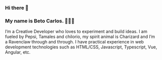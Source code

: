 ### Hi there 👋
### My name is Beto Carlos. 👨🏽‍💻
I’m a Creative Developer who loves to experiment and build ideas.
I am fueled by Pepsi, Tamales and chilorio, my spirit animal is Charizard and I’m a Ravenclaw through and through.
I have practical experience in web development technologies such as HTML/CSS, Javascript, Typescript, Vue, Angular, etc. 

<!--
**MarioC3/MarioC3** is a ✨ _special_ ✨ repository because its `README.md` (this file) appears on your GitHub profile.

Here are some ideas to get you started:

- 🔭 I’m currently working on ...
- 🌱 I’m currently learning ...
- 👯 I’m looking to collaborate on ...
- 🤔 I’m looking for help with ...
- 💬 Ask me about ...
- 📫 How to reach me: ...
- 😄 Pronouns: ...
- ⚡ Fun fact: ...
-->
